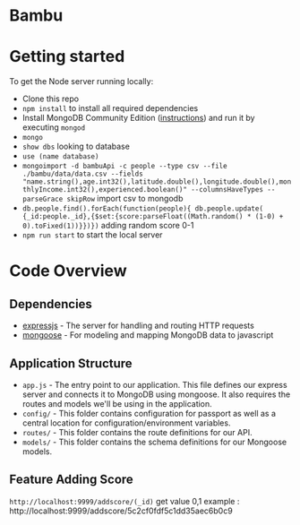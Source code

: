 # Bambu

# Getting started

To get the Node server running locally:

- Clone this repo
- `npm install` to install all required dependencies
- Install MongoDB Community Edition ([instructions](https://docs.mongodb.com/manual/installation/#tutorials)) and run it by executing `mongod`
- `mongo` 
- `show dbs` looking to database
- `use (name database)` 
- `mongoimport -d bambuApi -c people --type csv --file ./bambu/data/data.csv --fields "name.string(),age.int32(),latitude.double(),longitude.double(),monthlyIncome.int32(),experienced.boolean()" --columnsHaveTypes --parseGrace skipRow` import csv to mongodb
- `db.people.find().forEach(function(people){ db.people.update( {_id:people._id},{$set:{score:parseFloat((Math.random() * (1-0) + 0).toFixed(1))}})})` adding random score 0-1
- `npm run start` to start the local server

# Code Overview

## Dependencies

- [expressjs](https://github.com/expressjs/express) - The server for handling and routing HTTP requests
- [mongoose](https://github.com/Automattic/mongoose) - For modeling and mapping MongoDB data to javascript 

## Application Structure

- `app.js` - The entry point to our application. This file defines our express server and connects it to MongoDB using mongoose. It also requires the routes and models we'll be using in the application.
- `config/` - This folder contains configuration for passport as well as a central location for configuration/environment variables.
- `routes/` - This folder contains the route definitions for our API.
- `models/` - This folder contains the schema definitions for our Mongoose models.

## Feature Adding Score
`http://localhost:9999/addscore/(_id)` get value 0,1 example : http://localhost:9999/addscore/5c2cf0fdf5c1dd35aec6b0c9

<br />

